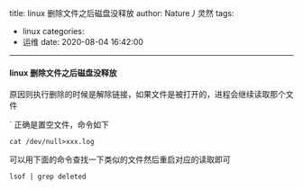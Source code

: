 title: linux 删除文件之后磁盘没释放
author: Nature丿灵然
tags:
  - linux
categories:
  - 运维
date: 2020-08-04 16:42:00
---
#### linux 删除文件之后磁盘没释放

原因则执行删除的时候是解除链接，如果文件是被打开的，进程会继续读取那个文件

<!--more-->
`
正确是置空文件，命令如下


```cat /dev/null>xxx.log```


可以用下面的命令查找一下类似的文件然后重启对应的读取即可

```lsof | grep deleted```